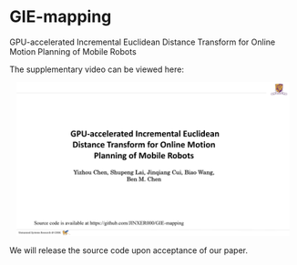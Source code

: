 # GIE-mapping
GPU-accelerated Incremental Euclidean Distance Transform for Online Motion Planning of Mobile Robots

The supplementary video can be viewed here:

<p align="center">
<a href="https://youtu.be/Hd2Hpf-hFNs
" target="_blank"><img src="figure/coverpage.png"
alt="GIE-mapping  introduction video" width="480" height="270" /></a>
</p>

We will release the source code upon acceptance of our paper. 
